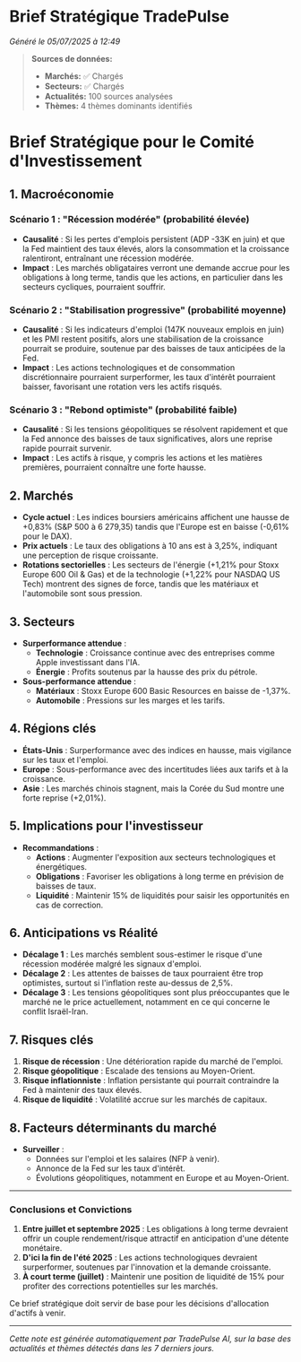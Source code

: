 # Brief Stratégique TradePulse

*Généré le 05/07/2025 à 12:49*

> **Sources de données:**
> - **Marchés:** ✅ Chargés
> - **Secteurs:** ✅ Chargés
> - **Actualités:** 100 sources analysées
> - **Thèmes:** 4 thèmes dominants identifiés

# Brief Stratégique pour le Comité d'Investissement

## 1. Macroéconomie

### Scénario 1 : "Récession modérée" (probabilité élevée)
- **Causalité** : Si les pertes d'emplois persistent (ADP -33K en juin) et que la Fed maintient des taux élevés, alors la consommation et la croissance ralentiront, entraînant une récession modérée.
- **Impact** : Les marchés obligataires verront une demande accrue pour les obligations à long terme, tandis que les actions, en particulier dans les secteurs cycliques, pourraient souffrir.

### Scénario 2 : "Stabilisation progressive" (probabilité moyenne)
- **Causalité** : Si les indicateurs d'emploi (147K nouveaux emplois en juin) et les PMI restent positifs, alors une stabilisation de la croissance pourrait se produire, soutenue par des baisses de taux anticipées de la Fed.
- **Impact** : Les actions technologiques et de consommation discrétionnaire pourraient surperformer, les taux d'intérêt pourraient baisser, favorisant une rotation vers les actifs risqués.

### Scénario 3 : "Rebond optimiste" (probabilité faible)
- **Causalité** : Si les tensions géopolitiques se résolvent rapidement et que la Fed annonce des baisses de taux significatives, alors une reprise rapide pourrait survenir.
- **Impact** : Les actifs à risque, y compris les actions et les matières premières, pourraient connaître une forte hausse.

## 2. Marchés
- **Cycle actuel** : Les indices boursiers américains affichent une hausse de +0,83% (S&P 500 à 6 279,35) tandis que l'Europe est en baisse (-0,61% pour le DAX). 
- **Prix actuels** : Le taux des obligations à 10 ans est à 3,25%, indiquant une perception de risque croissante.
- **Rotations sectorielles** : Les secteurs de l'énergie (+1,21% pour Stoxx Europe 600 Oil & Gas) et de la technologie (+1,22% pour NASDAQ US Tech) montrent des signes de force, tandis que les matériaux et l'automobile sont sous pression.

## 3. Secteurs
- **Surperformance attendue** : 
  - **Technologie** : Croissance continue avec des entreprises comme Apple investissant dans l'IA.
  - **Énergie** : Profits soutenus par la hausse des prix du pétrole.
- **Sous-performance attendue** : 
  - **Matériaux** : Stoxx Europe 600 Basic Resources en baisse de -1,37%.
  - **Automobile** : Pressions sur les marges et les tarifs.

## 4. Régions clés
- **États-Unis** : Surperformance avec des indices en hausse, mais vigilance sur les taux et l'emploi.
- **Europe** : Sous-performance avec des incertitudes liées aux tarifs et à la croissance.
- **Asie** : Les marchés chinois stagnent, mais la Corée du Sud montre une forte reprise (+2,01%).

## 5. Implications pour l'investisseur
- **Recommandations** :
  - **Actions** : Augmenter l'exposition aux secteurs technologiques et énergétiques.
  - **Obligations** : Favoriser les obligations à long terme en prévision de baisses de taux.
  - **Liquidité** : Maintenir 15% de liquidités pour saisir les opportunités en cas de correction.

## 6. Anticipations vs Réalité
- **Décalage 1** : Les marchés semblent sous-estimer le risque d'une récession modérée malgré les signaux d'emploi.
- **Décalage 2** : Les attentes de baisses de taux pourraient être trop optimistes, surtout si l'inflation reste au-dessus de 2,5%.
- **Décalage 3** : Les tensions géopolitiques sont plus préoccupantes que le marché ne le price actuellement, notamment en ce qui concerne le conflit Israël-Iran.

## 7. Risques clés
1. **Risque de récession** : Une détérioration rapide du marché de l'emploi.
2. **Risque géopolitique** : Escalade des tensions au Moyen-Orient.
3. **Risque inflationniste** : Inflation persistante qui pourrait contraindre la Fed à maintenir des taux élevés.
4. **Risque de liquidité** : Volatilité accrue sur les marchés de capitaux.

## 8. Facteurs déterminants du marché
- **Surveiller** :
  - Données sur l'emploi et les salaires (NFP à venir).
  - Annonce de la Fed sur les taux d'intérêt.
  - Évolutions géopolitiques, notamment en Europe et au Moyen-Orient.

---

### Conclusions et Convictions
1. **Entre juillet et septembre 2025** : Les obligations à long terme devraient offrir un couple rendement/risque attractif en anticipation d'une détente monétaire.
2. **D'ici la fin de l'été 2025** : Les actions technologiques devraient surperformer, soutenues par l'innovation et la demande croissante.
3. **À court terme (juillet)** : Maintenir une position de liquidité de 15% pour profiter des corrections potentielles sur les marchés.

Ce brief stratégique doit servir de base pour les décisions d'allocation d'actifs à venir.

---

*Cette note est générée automatiquement par TradePulse AI, sur la base des actualités et thèmes détectés dans les 7 derniers jours.*
